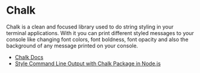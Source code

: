 # Chalk

Chalk is a clean and focused library used to do string styling in your terminal applications. With it you can print different styled messages to your console like changing font colors, font boldness, font opacity and also the background of any message printed on your console.

- [Chalk Docs](https://github.com/chalk/chalk#readme)
- [Style Command Line Output with Chalk Package in Node.js](https://www.positronx.io/style-command-line-output-with-chalk-library-in-node-js/)
